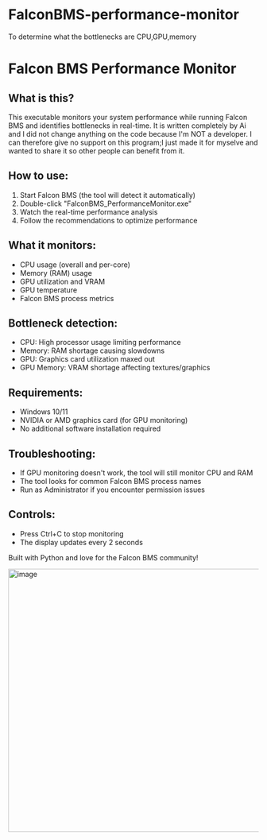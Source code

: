 # FalconBMS-performance-monitor
To determine what the bottlenecks are CPU,GPU,memory


# Falcon BMS Performance Monitor

## What is this?
This executable monitors your system performance while running Falcon BMS and identifies bottlenecks in real-time.
It is written completely by Ai and I did not change anything on the code because I'm NOT a developer.
I can therefore give no support on this program;I just made it for myselve and wanted to share it so other people can benefit from it. 

## How to use:
1. Start Falcon BMS (the tool will detect it automatically)
2. Double-click "FalconBMS_PerformanceMonitor.exe"
3. Watch the real-time performance analysis
4. Follow the recommendations to optimize performance

## What it monitors:
- CPU usage (overall and per-core)
- Memory (RAM) usage
- GPU utilization and VRAM
- GPU temperature
- Falcon BMS process metrics

## Bottleneck detection:
- CPU: High processor usage limiting performance
- Memory: RAM shortage causing slowdowns  
- GPU: Graphics card utilization maxed out
- GPU Memory: VRAM shortage affecting textures/graphics

## Requirements:
- Windows 10/11
- NVIDIA or AMD graphics card (for GPU monitoring)
- No additional software installation required

## Troubleshooting:
- If GPU monitoring doesn't work, the tool will still monitor CPU and RAM
- The tool looks for common Falcon BMS process names
- Run as Administrator if you encounter permission issues

## Controls:
- Press Ctrl+C to stop monitoring
- The display updates every 2 seconds

Built with Python and love for the Falcon BMS community!

<img width="977" height="530" alt="image" src="https://github.com/user-attachments/assets/dc07255e-8b4d-4191-bed2-726c2e00b985" />

